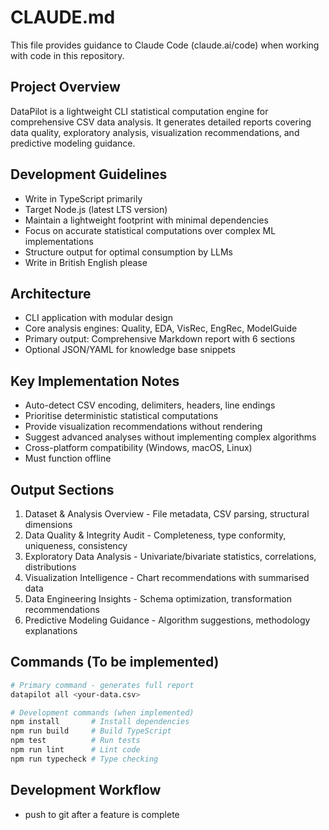 # CLAUDE.md

This file provides guidance to Claude Code (claude.ai/code) when working with code in this repository.

## Project Overview
DataPilot is a lightweight CLI statistical computation engine for comprehensive CSV data analysis. It generates detailed reports covering data quality, exploratory analysis, visualization recommendations, and predictive modeling guidance.

## Development Guidelines
- Write in TypeScript primarily
- Target Node.js (latest LTS version)
- Maintain a lightweight footprint with minimal dependencies
- Focus on accurate statistical computations over complex ML implementations
- Structure output for optimal consumption by LLMs
- Write in British English please

## Architecture
- CLI application with modular design
- Core analysis engines: Quality, EDA, VisRec, EngRec, ModelGuide
- Primary output: Comprehensive Markdown report with 6 sections
- Optional JSON/YAML for knowledge base snippets

## Key Implementation Notes
- Auto-detect CSV encoding, delimiters, headers, line endings
- Prioritise deterministic statistical computations
- Provide visualization recommendations without rendering
- Suggest advanced analyses without implementing complex algorithms
- Cross-platform compatibility (Windows, macOS, Linux)
- Must function offline

## Output Sections
1. Dataset & Analysis Overview - File metadata, CSV parsing, structural dimensions
2. Data Quality & Integrity Audit - Completeness, type conformity, uniqueness, consistency
3. Exploratory Data Analysis - Univariate/bivariate statistics, correlations, distributions
4. Visualization Intelligence - Chart recommendations with summarised data
5. Data Engineering Insights - Schema optimization, transformation recommendations
6. Predictive Modeling Guidance - Algorithm suggestions, methodology explanations

## Commands (To be implemented)
```bash
# Primary command - generates full report
datapilot all <your-data.csv>

# Development commands (when implemented)
npm install       # Install dependencies
npm run build     # Build TypeScript
npm test          # Run tests
npm run lint      # Lint code
npm run typecheck # Type checking
```

## Development Workflow
- push to git after a feature is complete